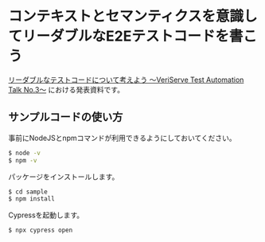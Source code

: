 # コンテキストとセマンティクスを意識してリーダブルなE2Eテストコードを書こう

[リーダブルなテストコードについて考えよう ～VeriServe Test Automation Talk No.3～](https://veriserve-event.connpass.com/event/243280/) における発表資料です。

## サンプルコードの使い方

事前にNodeJSとnpmコマンドが利用できるようにしておいてください。

```bash
$ node -v
$ npm -v
```

パッケージをインストールします。

```bash
$ cd sample
$ npm install
```

Cypressを起動します。

```bash
$ npx cypress open
```

